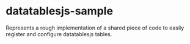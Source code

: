 # datatablesjs-sample
Represents a rough implementation of a shared piece of code to easily register and configure datatablesjs tables.